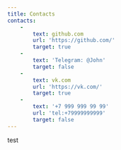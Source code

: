 ```yaml
---
title: Contacts
contacts:
    -
        text: github.com
        url: 'https://github.com/'
        target: true
    -
        text: 'Telegram: @John'
        target: false
    -
        text: vk.com
        url: 'https://vk.com/'
        target: true
    -
        text: '+7 999 999 99 99'
        url: 'tel:+79999999999'
        target: false
---
```


test